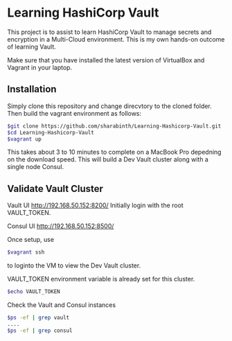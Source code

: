 # Learning HashiCorp Vault
This project is to assist to learn HashiCorp Vault to manage secrets and encryption in a Multi-Cloud environment.  This is my own hands-on outcome of learning Vault.

Make sure that you have installed the latest version of VirtualBox and Vagrant in your laptop.

## Installation
Simply clone this repository and change direcvtory to the cloned folder. Then build the vagrant environment as follows:


``` bash
$git clone https://github.com/sharabinth/Learning-Hashicorp-Vault.git
$cd Learning-Hashicorp-Vault
$vagrant up
```

This takes about 3 to 10 minutes to complete on a MacBook Pro depedning on the download speed. This will build a Dev Vault cluster along with a single node Consul.

## Validate Vault Cluster

Vault UI http://192.168.50.152:8200/
Initially login with the root VAULT_TOKEN.

Consul UI http://192.168.50.152:8500/


Once setup, use 
``` bash
$vagrant ssh
```
to loginto the VM to view the Dev Vault cluster.

VAULT_TOKEN environment variable is already set for this cluster.

``` bash
$echo VAULT_TOKEN
```

Check the Vault and Consul instances

``` bash
$ps -ef | grep vault
....
$ps -ef | grep consul
```



